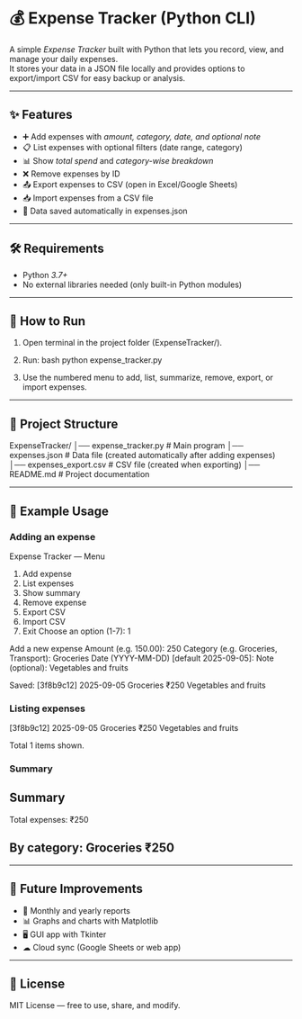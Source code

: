 # 💰 Expense Tracker (Python CLI)

A simple *Expense Tracker* built with Python that lets you record, view, and manage your daily expenses.  
It stores your data in a JSON file locally and provides options to export/import CSV for easy backup or analysis.

---

## ✨ Features
- ➕ Add expenses with *amount, category, date, and optional note*  
- 📋 List expenses with optional filters (date range, category)  
- 📊 Show *total spend* and *category-wise breakdown*  
- ❌ Remove expenses by ID  
- 📤 Export expenses to CSV (open in Excel/Google Sheets)  
- 📥 Import expenses from a CSV file  
- 💾 Data saved automatically in expenses.json  

---

## 🛠 Requirements
- Python *3.7+*
- No external libraries needed (only built-in Python modules)

---

## 🚀 How to Run
1. Open terminal in the project folder (ExpenseTracker/).
2. Run:
   bash
   python expense_tracker.py
   
3. Use the numbered menu to add, list, summarize, remove, export, or import expenses.

---

## 📂 Project Structure

ExpenseTracker/
│── expense_tracker.py   # Main program
│── expenses.json        # Data file (created automatically after adding expenses)
│── expenses_export.csv  # CSV file (created when exporting)
│── README.md            # Project documentation


---

## 📝 Example Usage

### Adding an expense

Expense Tracker — Menu
1) Add expense
2) List expenses
3) Show summary
4) Remove expense
5) Export CSV
6) Import CSV
7) Exit
Choose an option (1-7): 1

Add a new expense
Amount (e.g. 150.00): 250
Category (e.g. Groceries, Transport): Groceries
Date (YYYY-MM-DD) [default 2025-09-05]:
Note (optional): Vegetables and fruits

Saved:
[3f8b9c12] 2025-09-05  Groceries     ₹250    Vegetables and fruits


### Listing expenses

[3f8b9c12] 2025-09-05  Groceries     ₹250    Vegetables and fruits

Total 1 items shown.


### Summary

Summary
------------------------------
Total expenses: ₹250

By category:
  Groceries     ₹250
------------------------------


---

## 🔮 Future Improvements
- 📆 Monthly and yearly reports  
- 📊 Graphs and charts with Matplotlib  
- 🖥 GUI app with Tkinter  
- ☁ Cloud sync (Google Sheets or web app)

---

## 📜 License
MIT License — free to use, share, and modify.